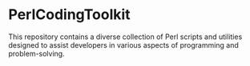 # PerlCodingToolkit
This repository contains a diverse collection of Perl scripts and utilities designed to assist developers in various aspects of programming and problem-solving. 
